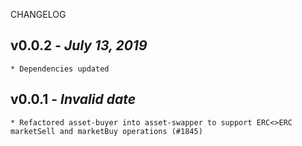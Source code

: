 <!--
changelogUtils.file is auto-generated using the monorepo-scripts package. Don't edit directly.
Edit the package's CHANGELOG.json file only.
-->

CHANGELOG

## v0.0.2 - _July 13, 2019_

    * Dependencies updated

## v0.0.1 - _Invalid date_

    * Refactored asset-buyer into asset-swapper to support ERC<>ERC marketSell and marketBuy operations (#1845)

